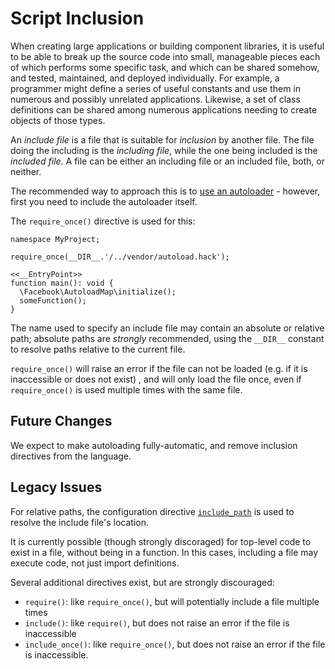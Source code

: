 # Script Inclusion

When creating large applications or building component libraries, it is useful to be able to break up the source code into small,
manageable pieces each of which performs some specific task, and which can be shared somehow, and tested, maintained, and
deployed individually. For example, a programmer might define a series of useful constants and use them in numerous and
possibly unrelated applications. Likewise, a set of class definitions can be shared among numerous applications needing to create objects of those types.

An *include file* is a file that is suitable for *inclusion* by another file. The file doing the including is
the *including file*, while the one being included is the *included file*. A file can be either an including file or
an included file, both, or neither.

The recommended way to approach this is to [use an autoloader](/docs/hack/getting-started/starting-a-real-project#autoloading) - however, first you need to include
the autoloader itself.

The `require_once()` directive is used for this:

```hack no-extract
namespace MyProject;

require_once(__DIR__.'/../vendor/autoload.hack');

<<__EntryPoint>>
function main(): void {
  \Facebook\AutoloadMap\initialize();
  someFunction();
}
```

The name used to specify an include file may contain an absolute or relative path; absolute paths are *strongly* recommended, using the `__DIR__` constant to resolve paths relative to the current file.

`require_once()` will raise an error if the file can not be loaded (e.g. if it is inaccessible or does not exist) , and will only load the file once, even if `require_once()` is used multiple times with the same file.

## Future Changes

We expect to make autoloading fully-automatic, and remove inclusion directives from the language.

## Legacy Issues

For relative paths, the configuration directive [`include_path`](/docs/hhvm/configuration/INI-settings#supported-php-ini-settings) is used to resolve the include file's location.

It is currently possible (though strongly discoraged) for top-level code to exist in a file, without
being in a function. In this cases, including a file may execute code, not just import definitions.

Several additional directives exist, but are strongly discouraged:

- `require()`: like `require_once()`, but will potentially include a file multiple times
- `include()`: like `require()`, but does not raise an error if the file is inaccessible
- `include_once()`: like `require_once()`, but does not raise an error if the file is inaccessible.

